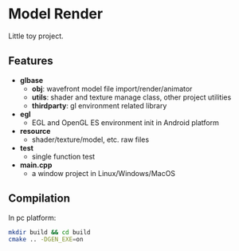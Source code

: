 # Model Render

Little toy project. 

## Features

- **glbase**
  - **obj**: wavefront model file import/render/animator
  - **utils**: shader and texture manage class, other project utilities
  - **thirdparty**: gl environment related library
- **egl**
  - EGL and OpenGL ES environment init in Android platform
- **resource**
  - shader/texture/model, etc. raw files
- **test**
  - single function test
- **main.cpp**
  - a window project in Linux/Windows/MacOS

## Compilation

In pc platform:
```bash
mkdir build && cd build
cmake .. -DGEN_EXE=on
```